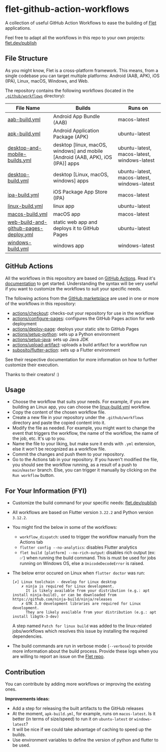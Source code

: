 # flet-github-action-workflows

A collection of useful GitHub Action Workflows to ease the building of [Flet](https://flet.dev) applications.

Feel free to adapt all the workflows in this repo to your own projects: [flet.dev/publish](https://flet.dev/publish)

## File Structure

As you might know, Flet is a cross-platform framework. This means, from a single codebase you can target multiple platforms: Android (AAB, APK), iOS (IPA), Linux, macOS, Windows, and Web.

The repository contains the following workflows (located in the [`.github/workflows`](.github/workflows) directory):


| File Name                                                                                        | Builds                                                                          | Runs on                                     |
|--------------------------------------------------------------------------------------------------|---------------------------------------------------------------------------------|---------------------------------------------|
| [aab-build.yml](.github/workflows/aab-build.yml)                                                 | Android App Bundle (AAB)                                                        | macos-latest                                |
| [apk-build.yml](.github/workflows/apk-build.yml)                                                 | Android Application Package (APK)                                               | ubuntu-latest                               |
| [desktop-and-mobile-builds.yml](.github/workflows/desktop-and-mobile-builds.yml)                 | desktop [linux, macOS, windows] and mobile [Android (AAB, APK), iOS (IPA)] apps | ubuntu-latest, macos-latest, windows-latest |
| [desktop-build.yml](.github/workflows/desktop-builds.yml)                                        | desktop [Linux, macOS, windows] apps                                            | ubuntu-latest, macos-latest, windows-latest |
| [ipa-build.yml](.github/workflows/ipa-build.yml)                                                 | iOS Package App Store (IPA)                                                     | macos-latest                                |
| [linux-build.yml](.github/workflows/linux-build.yml)                                             | linux app                                                                       | ubuntu-latest                               |
| [macos-build.yml](.github/workflows/macos-build.yml)                                             | macOS app                                                                       | macos-latest                                |
| [web-build-and-github-pages-deploy.yml](.github/workflows/web-build-and-github-pages-deploy.yml) | static web app and deploys it to GitHub Pages                                   | ubuntu-latest                               |
| [windows-build.yml](.github/workflows/windows-build.yml)                                         | windows app                                                                     | windows-latest                              |

## GitHub Actions 

All the workflows in this repository are based on [GitHub Actions](https://github.com/features/actions). 
Read it's [documentation](https://docs.github.com/en/actions/writing-workflows/workflow-syntax-for-github-actions) to get started. Understanding the syntax will be very useful if you want to customize the workflows to suit your specific needs.

The following actions from the [GitHub marketplace](https://github.com/marketplace?type=actions) are used in one or more of the workflows in this repository:

- [actions/checkout](https://github.com/marketplace/actions/checkout): checks-out your repository for use in the workflow
- [actions/configure-pages](https://github.com/marketplace/actions/configure-pages): configures the GitHub Pages action for web deployment
- [actions/deploy-page](https://github.com/marketplace/actions/deploy-pages): deploys your static site to GitHub Pages
- [actions/setup-python](https://github.com/marketplace/actions/setup-python): sets up a Python environment
- [actions/setup-java](https://github.com/marketplace/actions/setup-java-jdk): sets up Java JDK
- [actions/upload-artifact](https://github.com/marketplace/actions/upload-a-build-artifact): uploads a build artifact for a workflow run
- [subosito/flutter-action](https://github.com/marketplace/actions/flutter-action): sets up a Flutter environment

See their respective documentation for more information on how to further customize their execution.

Thanks to their creators! :)

## Usage
- Choose the workflow that suits your needs. For example, if you are building an Linux app, you can choose the [linux-build.yml](.github/workflows/linux-build.yml) workflow.
- Copy the content of the chosen workflow file.
- Create a new file in your repository under the `.github/workflows` directory and paste the copied content into it.
- Modify the file as needed. For example, you might want to change the event that triggers the workflow, the name of the workflow, the name of the job, etc. It's up to you.
- Name the file to your liking, but make sure it ends with `.yml` extension, else it won't be recognized as a workflow file.
- Commit the changes and push them to your repository.
- Go to the Actions tab in your repository. If you haven't modified the file, you should see the workflow running, as a result of a push to `main`/`master` branch. Else, you can trigger it manually by clicking on the `Run workflow` button.

## For Your Information (FYI)

- Customize the build command for your specific needs: [flet.dev/publish](https://flet.dev/publish)
- All workflows are based on Flutter version `3.22.2` and Python version `3.12.2`.
- You might find the below in some of the workflows:
  - `workflow_dispatch`: used to trigger the workflow manually from the Actions tab
  - `flutter config --no-analytics`: disables Flutter analytics
  - `flet build [platform] --no-rich-output`: disables rich output (ex: ✅) when running the build command. This is must be used for jobs running on Windows OS, else a `UnicodeDecodeError` is raised.
- The below error occured on Linux when `flutter doctor` was run:
    ```
    [✗] Linux toolchain - develop for Linux desktop
        ✗ ninja is required for Linux development.
          It is likely available from your distribution (e.g.: apt install ninja-build), or can be downloaded from https://github.com/ninja-build/ninja/releases
        ✗ GTK 3.0 development libraries are required for Linux development.
          They are likely available from your distribution (e.g.: apt install libgtk-3-dev)
    ```
    
    A step named `Patch for linux build` was added to the linux-related jobs/workflows which resolves this issue by installing the required dependencies.
- The build commands are run in verbose mode (`--verbose`) to provide more information about the build process. Provide these logs when you are willing to report an issue on the [Flet repo](https://github.com/flet-dev/flet).

## Contribution

You can contribute by adding more workflows or improving the existing ones.

**Improvements ideas:**
- Add a step for releasing the built artifacts to the GitHub releases
- At the moment, `apk-build.yml`, for example, runs on `macos-latest`. Is it better (in terms of size/speed) to run it on `ubuntu-latest` or `windows-latest`?
- It will be nice if we could take advantage of caching to speed up the builds.
- Use environment variables to define the version of python and flutter to be used.


